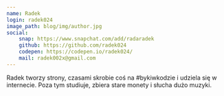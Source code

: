 ```yaml
---
name: Radek
login: radek024
image_path: blog/img/author.jpg
social:
    snap: https://www.snapchat.com/add/radaradek
    github: https://github.com/radek024
    codepen: https://codepen.io/radek024/
    mail: radek002x@gmail.com
---
```

Radek tworzy strony, czasami skrobie coś na #bykiwkodzie i udziela się w internecie. Poza tym studiuje, zbiera stare monety i słucha dużo muzyki.